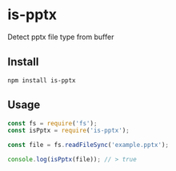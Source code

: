 # is-pptx
Detect pptx file type from buffer

## Install

```
npm install is-pptx
```

## Usage

```js
const fs = require('fs');
const isPptx = require('is-pptx');

const file = fs.readFileSync('example.pptx');

console.log(isPptx(file)); // > true
```
